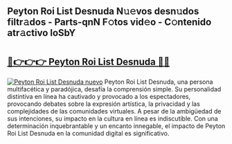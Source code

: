 ## Peyton Roi List Desnuda N𝚞𝚎vos desn𝚞dos filtr𝚊dos - Parts-qnN F𝚘tos vid𝚎o - C𝚘ntenido atr𝚊ctivo loSbY

# <h2><a href="http://mbcpkp.tromn.icu/?c=Peyton+Roi+List+Desnuda">🔗👉👉👉 Peyton Roi List Desnuda 🔗🔗</a></h2>

[![Peyton Roi List Desnuda nuevo](https://i.imgur.com/pEAQMta.gif)](http://mbcpkp.tromn.icu/?c=Peyton+Roi+List+Desnuda)
Peyton Roi List Desnuda, una persona multifacética y paradójica, desafía la comprensión simple. Su personalidad distintiva en línea ha cautivado y provocado a los espectadores, provocando debates sobre la expresión artística, la privacidad y las complejidades de las comunidades virtuales. A pesar de la ambigüedad de sus intenciones, su impacto en la cultura en línea es indiscutible. Con una determinación inquebrantable y un encanto innegable, el impacto de Peyton Roi List Desnuda en la comunidad digital es significativo.
